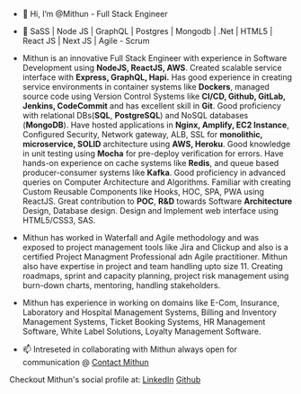- 👋 Hi, I’m @Mithun - Full Stack Engineer
- 👀 SaSS | Node JS | GraphQL | Postgres | Mongodb | .Net | HTML5 | React JS | Next JS | Agile - Scrum

- Mithun is an innovative Full Stack Engineer with experience in Software Development using **NodeJS, ReactJS, AWS**. Created scalable service interface with **Express, GraphQL, Hapi.** Has good experience in creating service environments in container systems like **Dockers**, managed source code using Version Control Systems like **CI/CD, Github, GitLab, Jenkins, CodeCommit** and has excellent skill in **Git**. Good proficiency with relational DBs(**SQL**, **PostgreSQL**) and NoSQL databases (**MongoDB**). Have hosted applications in **Nginx, Amplify, EC2 Instance**, Configured Security, Network gateway, ALB, SSL for **monolithic, microservice, SOLID** architecture using **AWS, Heroku**. Good knowledge in unit testing using **Mocha** for pre-deploy verification for errors. Have hands-on experience on cache systems like **Redis**, and queue based producer-consumer systems like **Kafka**. Good proficiency in advanced queries on Computer Architecture and Algorithms. Familiar with creating Custom Reusable Components like Hooks, HOC, SPA, PWA using ReactJS. Great contribution to **POC**, **R&D** towards Software **Architecture** Design, Database design. Design and Implement web interface using HTML5/CSS3, SAS.

- Mithun has worked in Waterfall and Agile methodology and was exposed to project management tools like Jira and Clickup and also is a certified Project Managment Professional adn Agile practitioner. Mithun also have expertise in project and team handling upto size 11. Creating roadmaps, sprint and capacity planning, project risk management using burn-down charts, mentoring, handling stakeholders.

- Mithun has experience in working on domains like E-Com, Insurance, Laboratory and Hospital Management Systems, Billing and Inventory Management Systems, Ticket Booking Systems, HR Management Software, White Label Solutions, Loyalty Management Software.

- 📫 Intreseted in collaborating with Mithun always open for communication @ [Contact Mithun](mailto:mithunpm809@gmail.com)

Checkout Mithun's social profile at:
[LinkedIn](https://www.linkedin.com/in/mithun-p-madhav)
[Github](https://github.com/mithunmadhavan)
